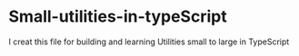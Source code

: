 # Small-utilities-in-typeScript
I creat this file for building and learning Utilities small to large in TypeScript
